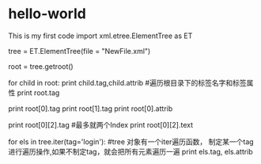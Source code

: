 # hello-world
This is my first code 
import xml.etree.ElementTree as ET

tree = ET.ElementTree(file = "NewFile.xml")

root = tree.getroot()

for child in root:
    print child.tag,child.attrib  #遍历根目录下的标签名字和标签属性
print root.tag

print root[0].tag
print root[1].tag
print root[0].attrib

print root[0][2].tag #最多就两个Index
print root[0][2].text


for els in tree.iter(tag='login'): #tree 对象有一个iter遍历函数， 制定某一个tag进行遍历操作,如果不制定tag，就会把所有元素遍历一遍
    print els.tag, els.attrib

